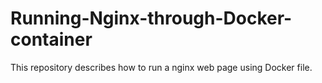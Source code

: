 # Running-Nginx-through-Docker-container
This repository describes how to run a nginx web page using Docker file.
